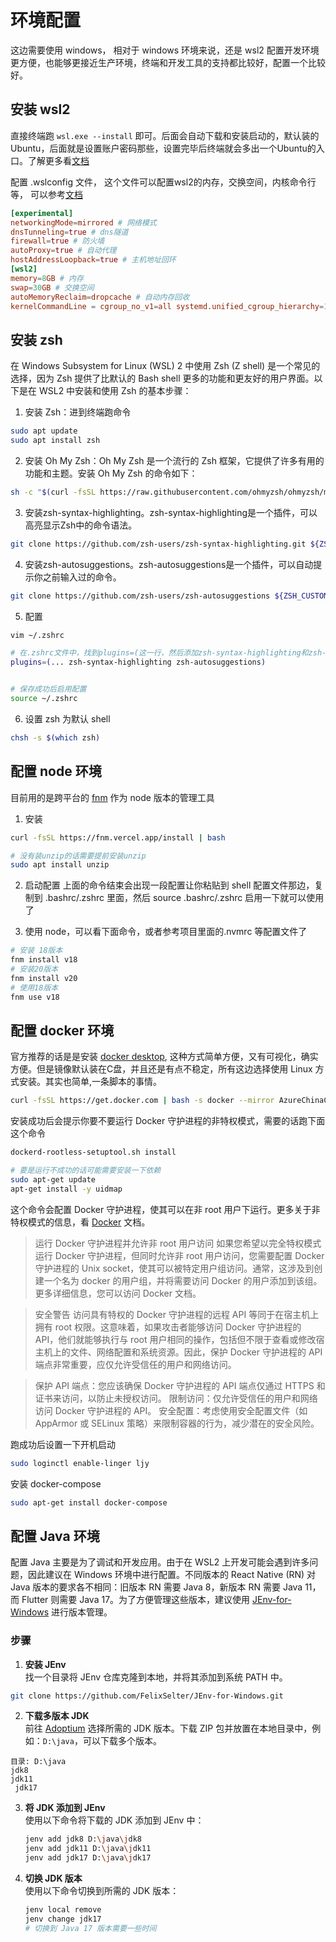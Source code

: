 # 环境配置

这边需要使用 windows， 相对于 windows 环境来说，还是 wsl2 配置开发环境更方便，也能够更接近生产环境，终端和开发工具的支持都比较好，配置一个比较好。

## 安装 wsl2

直接终端跑 `wsl.exe --install` 即可。后面会自动下载和安装启动的，默认装的Ubuntu，后面就是设置账户密码那些，设置完毕后终端就会多出一个Ubuntu的入口。了解更多看[文档](https://learn.microsoft.com/en-us/windows/wsl/install)

配置 .wslconfig 文件， 这个文件可以配置wsl2的内存，交换空间，内核命令行等， 可以参考[文档](https://learn.microsoft.com/en-us/windows/wsl/wsl-config)

```conf
[experimental]
networkingMode=mirrored # 网络模式
dnsTunneling=true # dns隧道
firewall=true # 防火墙
autoProxy=true # 自动代理
hostAddressLoopback=true # 主机地址回环
[wsl2]
memory=8GB # 内存
swap=30GB # 交换空间
autoMemoryReclaim=dropcache # 自动内存回收
kernelCommandLine = cgroup_no_v1=all systemd.unified_cgroup_hierarchy=1 # 内核命令行, 这个是cgroup v2的配置
```

## 安装 zsh
在 Windows Subsystem for Linux (WSL) 2 中使用 Zsh (Z shell) 是一个常见的选择，因为 Zsh 提供了比默认的 Bash shell 更多的功能和更友好的用户界面。以下是在 WSL2 中安装和使用 Zsh 的基本步骤：

1. 安装 Zsh：进到终端跑命令
```bash
sudo apt update
sudo apt install zsh
```

2. 安装 Oh My Zsh：Oh My Zsh 是一个流行的 Zsh 框架，它提供了许多有用的功能和主题。安装 Oh My Zsh 的命令如下：
```bash
sh -c "$(curl -fsSL https://raw.githubusercontent.com/ohmyzsh/ohmyzsh/master/tools/install.sh)"
```

3. 安装zsh-syntax-highlighting。zsh-syntax-highlighting是一个插件，可以高亮显示Zsh中的命令语法。
```bash
git clone https://github.com/zsh-users/zsh-syntax-highlighting.git ${ZSH_CUSTOM:-~/.oh-my-zsh/custom}/plugins/zsh-syntax-highlighting
```

4. 安装zsh-autosuggestions。zsh-autosuggestions是一个插件，可以自动提示你之前输入过的命令。
```bash
git clone https://github.com/zsh-users/zsh-autosuggestions ${ZSH_CUSTOM:-~/.oh-my-zsh/custom}/plugins/zsh-autosuggestions
```

5. 配置
```bash
vim ~/.zshrc

# 在.zshrc文件中，找到plugins=(这一行，然后添加zsh-syntax-highlighting和zsh-autosuggestions：
plugins=(... zsh-syntax-highlighting zsh-autosuggestions)


# 保存成功后启用配置
source ~/.zshrc
```

6. 设置 zsh 为默认 shell
```bash
chsh -s $(which zsh)
```

## 配置 node 环境

目前用的是跨平台的 [fnm](https://github.com/Schniz/fnm) 作为 node 版本的管理工具

1. 安装
```bash
curl -fsSL https://fnm.vercel.app/install | bash

# 没有装unzip的话需要提前安装unzip
sudo apt install unzip
```

2. 启动配置
上面的命令结束会出现一段配置让你粘贴到 shell 配置文件那边，复制到 .bashrc/.zshrc 里面，然后 source .bashrc/.zshrc 启用一下就可以使用了

3. 使用 node，可以看下面命令，或者参考项目里面的.nvmrc 等配置文件了
```bash
# 安装 18版本
fnm install v18
# 安装20版本
fnm install v20
# 使用18版本
fnm use v18
```

## 配置 docker 环境
官方推荐的话是是安装 [docker desktop](https://docs.docker.com/desktop/features/wsl/#download), 这种方式简单方便，又有可视化，确实方便。但是镜像默认装在C盘，并且还是有点不稳定，所有这边选择使用 Linux 方式安装。其实也简单,一条脚本的事情。

```bash
curl -fsSL https://get.docker.com | bash -s docker --mirror AzureChinaCloud
```

安装成功后会提示你要不要运行 Docker 守护进程的非特权模式，需要的话跑下面这个命令

```bash
dockerd-rootless-setuptool.sh install

# 要是运行不成功的话可能需要安装一下依赖
sudo apt-get update
apt-get install -y uidmap
```

这个命令会配置 Docker 守护进程，使其可以在非 root 用户下运行。更多关于非特权模式的信息，看 [Docker](https://docs.docker.com/engine/install/linux-postinstall/#manage-docker-as-a-non-root-user) 文档。

> 运行 Docker 守护进程并允许非 root 用户访问
如果您希望以完全特权模式运行 Docker 守护进程，但同时允许非 root 用户访问，您需要配置 Docker 守护进程的 Unix socket，使其可以被特定用户组访问。通常，这涉及到创建一个名为 docker 的用户组，并将需要访问 Docker 的用户添加到该组。更多详细信息，您可以访问 Docker 文档。

>安全警告
访问具有特权的 Docker 守护进程的远程 API 等同于在宿主机上拥有 root 权限。这意味着，如果攻击者能够访问 Docker 守护进程的 API，他们就能够执行与 root 用户相同的操作，包括但不限于查看或修改宿主机上的文件、网络配置和系统资源。因此，保护 Docker 守护进程的 API 端点非常重要，应仅允许受信任的用户和网络访问。

>保护 API 端点：您应该确保 Docker 守护进程的 API 端点仅通过 HTTPS 和证书来访问，以防止未授权访问。
限制访问：仅允许受信任的用户和网络访问 Docker 守护进程的 API。
安全配置：考虑使用安全配置文件（如 AppArmor 或 SELinux 策略）来限制容器的行为，减少潜在的安全风险。

跑成功后设置一下开机启动

```bash
sudo loginctl enable-linger ljy
```

安装 docker-compose
```bash
sudo apt-get install docker-compose
```

## 配置 Java 环境

配置 Java 主要是为了调试和开发应用。由于在 WSL2 上开发可能会遇到许多问题，因此建议在 Windows 环境中进行配置。不同版本的 React Native (RN) 对 Java 版本的要求各不相同：旧版本 RN 需要 Java 8，新版本 RN 需要 Java 11，而 Flutter 则需要 Java 17。为了方便管理这些版本，建议使用 [JEnv-for-Windows](https://github.com/FelixSelter/JEnv-for-Windows) 进行版本管理。

### 步骤

1. **安装 JEnv**  
  找一个目录将 JEnv 仓库克隆到本地，并将其添加到系统 PATH 中。
  ```bash
  git clone https://github.com/FelixSelter/JEnv-for-Windows.git
  ```

2. **下载多版本 JDK**  
  前往 [Adoptium](https://adoptium.net/zh-CN/temurin/releases/?os=windows&version=17&package=jdk&arch=x64) 选择所需的 JDK 版本。下载 ZIP 包并放置在本地目录中，例如：`D:\java`，可以下载多个版本。
  ```
  目录: D:\java
  jdk8
  jdk11
   jdk17
  ```

3. **将 JDK 添加到 JEnv**  
   使用以下命令将下载的 JDK 添加到 JEnv 中：
   ```bash
   jenv add jdk8 D:\java\jdk8
   jenv add jdk11 D:\java\jdk11
   jenv add jdk17 D:\java\jdk17
   ```

4. **切换 JDK 版本**  
   使用以下命令切换到所需的 JDK 版本：
   ```bash
   jenv local remove
   jenv change jdk17
   # 切换到 Java 17 版本需要一些时间
   ```